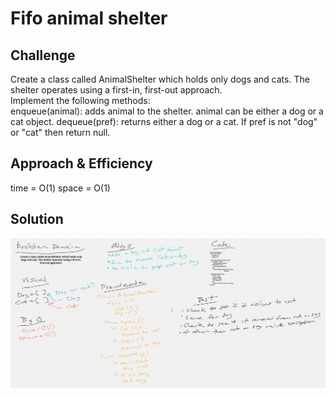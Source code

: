 # Fifo animal shelter
<!-- Short summary or background information -->


## Challenge
<!-- Description of the challenge -->
Create a class called AnimalShelter which holds only dogs and cats. The shelter operates using a first-in, first-out approach.\
Implement the following methods:\
enqueue(animal): adds animal to the shelter. animal can be either a dog or a cat object.
dequeue(pref): returns either a dog or a cat. If pref is not "dog" or "cat" then return null.


## Approach & Efficiency
<!-- What approach did you take? Why? What is the Big O space/time for this approach? -->
time = O(1)
space = O(1)


## Solution
<!-- Embedded whiteboard image -->
![image](../../assets/animalshelter.png)